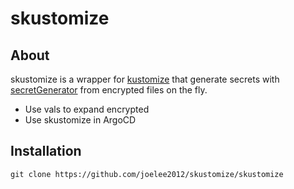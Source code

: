 # skustomize

## About

skustomize is a wrapper for [kustomize](https://github.com/kubernetes-sigs/kustomize/issues) that generate secrets with [secretGenerator](https://kubectl.docs.kubernetes.io/references/kustomize/kustomization/secretgenerator/) from encrypted files on the fly.

* Use vals to expand encrypted
* Use skustomize in ArgoCD


## Installation

    git clone https://github.com/joelee2012/skustomize/skustomize
